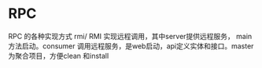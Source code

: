 # RPC
RPC 的各种实现方式
rmi/ RMI 实现远程调用，其中server提供远程服务， main 方法启动。consumer 调用远程服务，是web启动，api定义实体和接口。master 为聚合项目，方便clean 和install